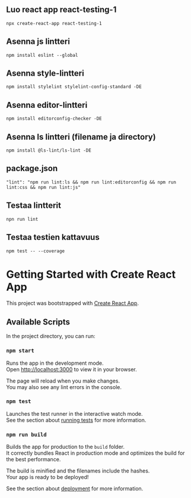 ## Luo react app react-testing-1

    npx create-react-app react-testing-1

## Asenna js lintteri

    npm install eslint --global

## Asenna style-lintteri

    npm install stylelint stylelint-config-standard -DE

## Asenna editor-lintteri

    npm install editorconfig-checker -DE

## Asenna ls lintteri (filename ja directory)

    npm install @ls-lint/ls-lint -DE

## package.json

    "lint": "npm run lint:ls && npm run lint:editorconfig && npm run lint:css && npm run lint:js"

## Testaa lintterit

    npn run lint

## Testaa testien kattavuus    

    npm test -- --coverage

# Getting Started with Create React App

This project was bootstrapped with [Create React App](https://github.com/facebook/create-react-app).

## Available Scripts

In the project directory, you can run:

### `npm start`

Runs the app in the development mode.\
Open [http://localhost:3000](http://localhost:3000) to view it in your browser.

The page will reload when you make changes.\
You may also see any lint errors in the console.

### `npm test`

Launches the test runner in the interactive watch mode.\
See the section about [running tests](https://facebook.github.io/create-react-app/docs/running-tests) for more information.

### `npm run build`

Builds the app for production to the `build` folder.\
It correctly bundles React in production mode and optimizes the build for the best performance.

The build is minified and the filenames include the hashes.\
Your app is ready to be deployed!

See the section about [deployment](https://facebook.github.io/create-react-app/docs/deployment) for more information.


